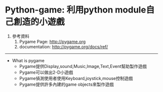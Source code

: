 # Python-game: 利用python module自己創造的小遊戲

 1. 參考資料
    1. Pygame Page: http://pygame.org
    2. documentation: http://pygame.org/docs/ref/
  ------

* What is pygame
  * Pygame提供Display,sound,Music,Image,Text,Event幫助製作遊戲
  * Pygame可以做出2-D小遊戲
  * Pygame偵測使用者使用Keyboard,joystick,mouse控制遊戲
  * Pygame提供許多內建的game objects來製作遊戲
     
